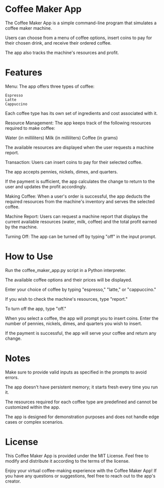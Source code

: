 # Coffee Maker App
The Coffee Maker App is a simple command-line program that simulates a coffee maker machine. 

Users can choose from a menu of coffee options, insert coins to pay for their chosen drink, and receive their ordered coffee. 

The app also tracks the machine's resources and profit.

# Features
Menu: The app offers three types of coffee:

    Espresso
    Latte
    Cappuccino
    
Each coffee type has its own set of ingredients and cost associated with it.

Resource Management: The app keeps track of the following resources required to make coffee:

Water (in milliliters)
Milk (in milliliters)
Coffee (in grams)

The available resources are displayed when the user requests a machine report.

Transaction: Users can insert coins to pay for their selected coffee. 

The app accepts pennies, nickels, dimes, and quarters. 

If the payment is sufficient, the app calculates the change to return to the user and updates the profit accordingly.

Making Coffee: When a user's order is successful, the app deducts the required resources from the machine's inventory and serves the selected coffee.

Machine Report: Users can request a machine report that displays the current available resources (water, milk, coffee) and the total profit earned by the machine.

Turning Off: The app can be turned off by typing "off" in the input prompt.

# How to Use
Run the coffee_maker_app.py script in a Python interpreter.

The available coffee options and their prices will be displayed.

Enter your choice of coffee by typing "espresso," "latte," or "cappuccino."

If you wish to check the machine's resources, type "report."

To turn off the app, type "off."

When you select a coffee, the app will prompt you to insert coins. Enter the number of pennies, nickels, dimes, and quarters you wish to insert.

If the payment is successful, the app will serve your coffee and return any change.

# Notes
Make sure to provide valid inputs as specified in the prompts to avoid errors.

The app doesn't have persistent memory; it starts fresh every time you run it.

The resources required for each coffee type are predefined and cannot be customized within the app.

The app is designed for demonstration purposes and does not handle edge cases or complex scenarios.

# License
This Coffee Maker App is provided under the MIT License. Feel free to modify and distribute it according to the terms of the license.

Enjoy your virtual coffee-making experience with the Coffee Maker App! If you have any questions or suggestions, feel free to reach out to the app's creator.
